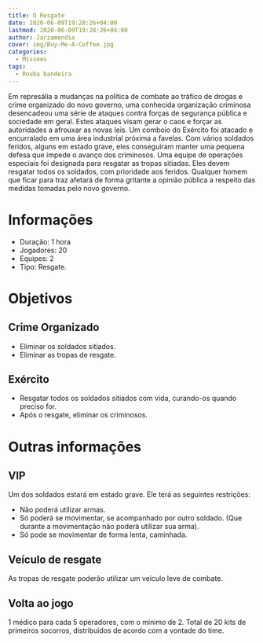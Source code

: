 ```yaml
---
title: O Resgate
date: 2020-06-09T19:28:26+04:00
lastmod: 2020-06-09T19:28:26+04:00
author: Jarzamendia
cover: img/Buy-Me-A-Coffee.jpg
categories:
  - Missoes
tags:
  - Rouba bandeira
---
```


Em represália a mudanças na política de combate ao tráfico de drogas e crime organizado do novo governo, uma conhecida organização criminosa desencadeou uma série de ataques contra forças de segurança pública e sociedade em geral. Estes ataques visam gerar o caos e forçar as autoridades a afrouxar as novas leis. Um comboio do Exército foi atacado e encurralado em uma área industrial próxima a favelas. Com vários soldados feridos, alguns em estado grave, eles conseguiram manter uma pequena defesa que impede o avanço dos criminosos. Uma equipe de operações especiais foi designada para resgatar as tropas sitiadas. Eles devem resgatar todos os soldados, com prioridade aos feridos. Qualquer homem que ficar para traz afetará de forma gritante a opinião pública a respeito das medidas tomadas pelo novo governo.

# Informações
 - Duração: 1 hora
 - Jogadores: 20
 - Equipes: 2
 - Tipo: Resgate.


# Objetivos

## Crime Organizado
 - Eliminar os soldados sitiados.
 - Eliminar as tropas de resgate.

## Exército
 - Resgatar todos os soldados sitiados com vida, curando-os quando preciso for.
 - Após o resgate, eliminar os criminosos.

# Outras informações

## VIP
Um dos soldados estará em estado grave. Ele terá as seguintes restrições: 
 - Não poderá utilizar armas. 
 - Só poderá se movimentar, se acompanhado por outro soldado. (Que durante a movimentação não poderá utilizar sua arma).
 - Só pode se movimentar de forma lenta, caminhada.

## Veículo de resgate
As tropas de resgate poderão utilizar um veículo leve de combate.

## Volta ao jogo
1 médico para cada 5 operadores, com o mínimo de 2.
Total de 20 kits de primeiros socorros, distribuídos de acordo com a vontade do time.